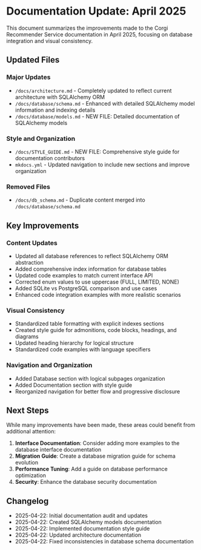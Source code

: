 # Documentation Update: April 2025

This document summarizes the improvements made to the Corgi Recommender Service documentation in April 2025, focusing on database integration and visual consistency.

## Updated Files

### Major Updates
- `/docs/architecture.md` - Completely updated to reflect current architecture with SQLAlchemy ORM
- `/docs/database/schema.md` - Enhanced with detailed SQLAlchemy model information and indexing details
- `/docs/database/models.md` - NEW FILE: Detailed documentation of SQLAlchemy models

### Style and Organization
- `/docs/STYLE_GUIDE.md` - NEW FILE: Comprehensive style guide for documentation contributors
- `mkdocs.yml` - Updated navigation to include new sections and improve organization

### Removed Files
- `/docs/db_schema.md` - Duplicate content merged into `/docs/database/schema.md`

## Key Improvements

### Content Updates
- Updated all database references to reflect SQLAlchemy ORM abstraction
- Added comprehensive index information for database tables
- Updated code examples to match current interface API
- Corrected enum values to use uppercase (FULL, LIMITED, NONE)
- Added SQLite vs PostgreSQL comparison and use cases
- Enhanced code integration examples with more realistic scenarios

### Visual Consistency
- Standardized table formatting with explicit indexes sections
- Created style guide for admonitions, code blocks, headings, and diagrams
- Updated heading hierarchy for logical structure
- Standardized code examples with language specifiers

### Navigation and Organization
- Added Database section with logical subpages organization
- Added Documentation section with style guide
- Reorganized navigation for better flow and progressive disclosure

## Next Steps

While many improvements have been made, these areas could benefit from additional attention:

1. **Interface Documentation**: Consider adding more examples to the database interface documentation
2. **Migration Guide**: Create a database migration guide for schema evolution
3. **Performance Tuning**: Add a guide on database performance optimization
4. **Security**: Enhance the database security documentation

## Changelog

- 2025-04-22: Initial documentation audit and updates
- 2025-04-22: Created SQLAlchemy models documentation
- 2025-04-22: Implemented documentation style guide
- 2025-04-22: Updated architecture documentation
- 2025-04-22: Fixed inconsistencies in database schema documentation